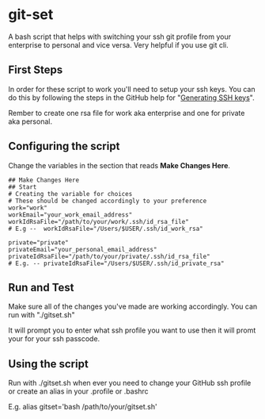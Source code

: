 # git-set
A bash script that helps with switching your ssh git profile from your enterprise to personal and vice versa. Very helpful if you use git cli.

## First Steps
In order for these script to work you'll need to setup your ssh keys.
You can do this by following the steps in the GitHub help for "[Generating SSH keys](https://help.github.com/articles/generating-ssh-keys/)".

Rember to create one rsa file for work aka enterprise and one for private aka personal. 

## Configuring the script
Change the variables in the section that reads **Make Changes Here**.


```
## Make Changes Here
## Start
# Creating the variable for choices
# These should be changed accordingly to your preference
work="work"
workEmail="your_work_email_address"
workIdRsaFile="/path/to/your/work/.ssh/id_rsa_file"
# E.g --  workIdRsaFile="/Users/$USER/.ssh/id_work_rsa"

private="private"
privateEmail="your_personal_email_address"
privateIdRsaFile="/path/to/your/private/.ssh/id_rsa_file"
# E.g. -- privateIdRsaFile="/Users/$USER/.ssh/id_private_rsa"
```
## Run and Test
Make sure all of the changes you've made are working accordingly. You can run with "./gitset.sh" 

It will prompt you to enter what ssh profile you want to use then it will promt your for your ssh passcode.

## Using the script
Run with ./gitset.sh when ever you need to change your GitHub ssh profile or create an alias in your .profile or .bashrc

E.g. alias gitset='bash /path/to/your/gitset.sh' 